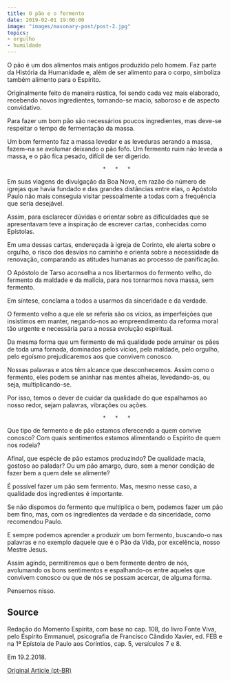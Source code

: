 ```yaml
---
title: O pão e o fermento
date: 2019-02-01 19:00:00
image: "images/masonary-post/post-2.jpg"
topics: 
- orgulho
- humildade
---
```


O pão é um dos alimentos mais antigos produzido pelo homem. Faz parte da
História da Humanidade e, além de ser alimento para o corpo, simboliza também
alimento para o Espírito.

Originalmente feito de maneira rústica, foi sendo cada vez mais elaborado,
recebendo novos ingredientes, tornando-se macio, saboroso e de aspecto
convidativo.

Para fazer um bom pão são necessários poucos ingredientes, mas deve-se
respeitar o tempo de fermentação da massa.

Um bom fermento faz a massa levedar e as leveduras aerando a massa, fazem–na se
avolumar deixando o pão fofo. Um fermento ruim não leveda a massa, e o pão fica
pesado, difícil de ser digerido.

                                   *   *   *

Em suas viagens de divulgação da Boa Nova, em razão do número de igrejas que
havia fundado e das grandes distâncias entre elas, o Apóstolo Paulo não mais
conseguia visitar pessoalmente a todas com a frequência que seria desejável.

Assim, para esclarecer dúvidas e orientar sobre as dificuldades que se
apresentavam teve a inspiração de escrever cartas, conhecidas como Epístolas.

Em uma dessas cartas, endereçada à igreja de Corinto, ele alerta sobre o
orgulho, o risco dos desvios no caminho e orienta sobre a necessidade da
renovação, comparando as atitudes humanas ao processo de panificação.

O Apóstolo de Tarso aconselha a nos libertarmos do fermento velho, do fermento
da maldade e da malícia, para nos tornarmos nova massa, sem fermento.

Em síntese, conclama a todos a usarmos da sinceridade e da verdade.

O fermento velho a que ele se referia são os vícios, as imperfeições que
insistimos em manter, negando-nos ao empreendimento da reforma moral tão
urgente e necessária para a nossa evolução espiritual.

Da mesma forma que um fermento de má qualidade pode arruinar os pães de toda
uma fornada, dominados pelos vícios, pela maldade, pelo orgulho, pelo egoísmo
prejudicaremos aos que convivem conosco.

Nossas palavras e atos têm alcance que desconhecemos. Assim como o fermento,
eles podem se aninhar nas mentes alheias, levedando-as, ou seja,
multiplicando-se.

Por isso, temos o dever de cuidar da qualidade do que espalhamos ao nosso
redor, sejam palavras, vibrações ou ações.

                                   *   *   *

Que tipo de fermento e de pão estamos oferecendo a quem convive conosco? Com
quais sentimentos estamos alimentando o Espírito de quem nos rodeia?

Afinal, que espécie de pão estamos produzindo? De qualidade macia, gostoso ao
paladar? Ou um pão amargo, duro, sem a menor condição de fazer bem a quem dele
se alimente?

É possível fazer um pão sem fermento. Mas, mesmo nesse caso, a qualidade dos
ingredientes é importante.

Se não dispomos do fermento que multiplica o bem, podemos fazer um pão bem
fino, mas, com os ingredientes da verdade e da sinceridade, como recomendou
Paulo.

E sempre podemos aprender a produzir um bom fermento, buscando-o nas palavras e
no exemplo daquele que é o Pão da Vida, por excelência, nosso Mestre Jesus.

Assim agindo, permitiremos que o bem fermente dentro de nós, avolumando os bons
sentimentos e espalhando-os entre aqueles que convivem conosco ou que de nós se
possam acercar, de alguma forma.

Pensemos nisso.

## Source
Redação do Momento Espírita, com base no cap. 108,
do livro Fonte Viva, pelo Espírito Emmanuel, psicografia
de Francisco Cândido Xavier, ed. FEB e na
1ª Epístola de Paulo aos Coríntios, cap. 5, versículos 7 e 8.

Em 19.2.2018.

[Original Article (pt-BR)](http://momento.com.br/pt/ler_texto.php?id=5349)
